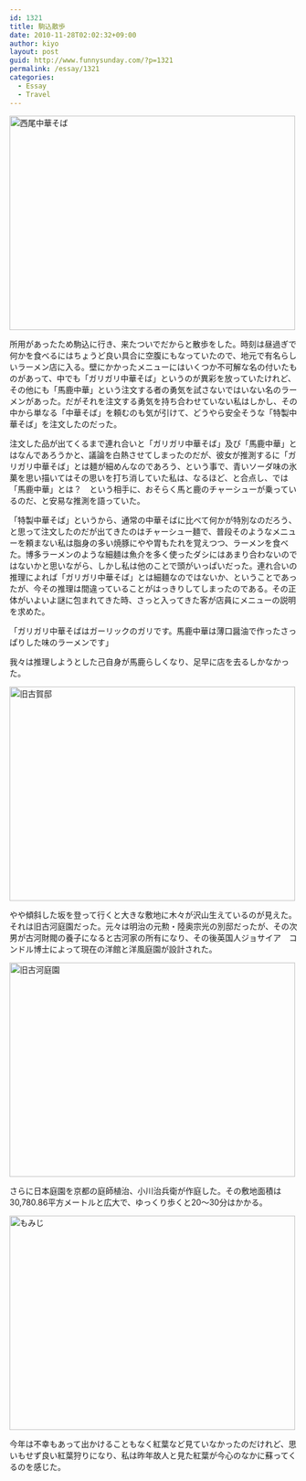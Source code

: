 ```yaml
---
id: 1321
title: 駒込散歩
date: 2010-11-28T02:02:32+09:00
author: kiyo
layout: post
guid: http://www.funnysunday.com/?p=1321
permalink: /essay/1321
categories:
  - Essay
  - Travel
---
```

<img src="{{ '/assets/uploads/2010/11/nishio.jpg' | relative_url }}" alt="西尾中華そば" title="西尾中華そば" width="500" height="375" class="alignnone size-full wp-image-1345" srcset="{{ '/assets/uploads/2010/11/nishio.jpg' | relative_url }} 500w, {{ '/assets/uploads/2010/11/nishio-300x225.jpg' | relative_url }} 300w" sizes="(max-width: 500px) 100vw, 500px" />

所用があったため駒込に行き、来たついでだからと散歩をした。時刻は昼過ぎで何かを食べるにはちょうど良い具合に空腹にもなっていたので、地元で有名らしいラーメン店に入る。壁にかかったメニューにはいくつか不可解な名の付いたものがあって、中でも「ガリガリ中華そば」というのが異彩を放っていたけれど、その他にも「馬鹿中華」という注文する者の勇気を試さないではいない名のラーメンがあった。だがそれを注文する勇気を持ち合わせていない私はしかし、その中から単なる「中華そば」を頼むのも気が引けて、どうやら安全そうな「特製中華そば」を注文したのだった。

注文した品が出てくるまで連れ合いと「ガリガリ中華そば」及び「馬鹿中華」とはなんであろうかと、議論を白熱させてしまったのだが、彼女が推測するに「ガリガリ中華そば」とは麺が細めんなのであろう、という事で、青いソーダ味の氷菓を思い描いてはその思いを打ち消していた私は、なるほど、と合点し、では「馬鹿中華」とは？　という相手に、おそらく馬と鹿のチャーシューが乗っているのだ、と安易な推測を語っていた。

「特製中華そば」というから、通常の中華そばに比べて何かが特別なのだろう、と思って注文したのだが出てきたのはチャーシュー麺で、普段そのようなメニューを頼まない私は脂身の多い焼豚にやや胃もたれを覚えつつ、ラーメンを食べた。博多ラーメンのような細麺は魚介を多く使ったダシにはあまり合わないのではないかと思いながら、しかし私は他のことで頭がいっぱいだった。連れ合いの推理によれば「ガリガリ中華そば」とは細麺なのではないか、ということであったが、今その推理は間違っていることがはっきりしてしまったのである。その正体がいよいよ謎に包まれてきた時、さっと入ってきた客が店員にメニューの説明を求めた。

「ガリガリ中華そばはガーリックのガリです。馬鹿中華は薄口醤油で作ったさっぱりした味のラーメンです」

我々は推理しようとした己自身が馬鹿らしくなり、足早に店を去るしかなかった。

<img src="{{ '/assets/uploads/2010/11/kogatei.jpg' | relative_url }}" alt="旧古賀邸" title="旧古賀邸" width="500" height="375" class="alignnone size-full wp-image-1342" srcset="{{ '/assets/uploads/2010/11/kogatei.jpg' | relative_url }} 500w, {{ '/assets/uploads/2010/11/kogatei-300x225.jpg' | relative_url }} 300w" sizes="(max-width: 500px) 100vw, 500px" /> 

やや傾斜した坂を登って行くと大きな敷地に木々が沢山生えているのが見えた。それは旧古河庭園だった。元々は明治の元勲・陸奥宗光の別邸だったが、その次男が古河財閥の養子になると古河家の所有になり、その後英国人ジョサイア　コンドル博士によって現在の洋館と洋風庭園が設計された。

<img src="{{ '/assets/uploads/2010/11/koyo.jpg' | relative_url }}" alt="旧古河庭園" title="旧古河庭園" width="500" height="375" class="alignnone size-full wp-image-1343" srcset="{{ '/assets/uploads/2010/11/koyo.jpg' | relative_url }} 500w, {{ '/assets/uploads/2010/11/koyo-300x225.jpg' | relative_url }} 300w" sizes="(max-width: 500px) 100vw, 500px" /> 

さらに日本庭園を京都の庭師植治、小川治兵衛が作庭した。その敷地面積は30,780.86平方メートルと広大で、ゆっくり歩くと20〜30分はかかる。

<img src="{{ '/assets/uploads/2010/11/momiji.jpg' | relative_url }}" alt="もみじ" title="もみじ" width="500" height="375" class="alignnone size-full wp-image-1344" srcset="{{ '/assets/uploads/2010/11/momiji.jpg' | relative_url }} 500w, {{ '/assets/uploads/2010/11/momiji-300x225.jpg' | relative_url }} 300w" sizes="(max-width: 500px) 100vw, 500px" /> 

今年は不幸もあって出かけることもなく紅葉など見ていなかったのだけれど、思いもせず良い紅葉狩りになり、私は昨年故人と見た紅葉が今心のなかに蘇ってくるのを感じた。
